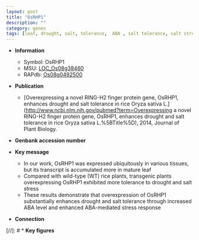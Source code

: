 ```yaml
---
layout: post
title: "OsRHP1"
description: ""
category: genes
tags: [leaf, drought, salt, tolerance,  ABA , salt tolerance, salt stress, stress, ABA, stress response]
---
```


* **Information**  
    + Symbol: OsRHP1  
    + MSU: [LOC_Os08g38460](http://rice.plantbiology.msu.edu/cgi-bin/ORF_infopage.cgi?orf=LOC_Os08g38460)  
    + RAPdb: [Os08g0492500](http://rapdb.dna.affrc.go.jp/viewer/gbrowse_details/irgsp1?name=Os08g0492500)  

* **Publication**  
    + [Overexpressing a novel RING-H2 finger protein gene, OsRHP1, enhances drought and salt tolerance in rice Oryza sativa L.](http://www.ncbi.nlm.nih.gov/pubmed?term=Overexpressing a novel RING-H2 finger protein gene, OsRHP1, enhances drought and salt tolerance in rice Oryza sativa L.%5BTitle%5D), 2014, Journal of Plant Biology.

* **Genbank accession number**  

* **Key message**  
    + In our work, OsRHP1 was expressed ubiquitously in various tissues, but its transcript is accumulated more in mature leaf
    + Compared with wild-type (WT) rice plants, transgenic plants overexpressing OsRHP1 exhibited more tolerance to drought and salt stress
    + These results demonstrate that overexpression of OsRHP1 substantially enhances drought and salt tolerance through increased ABA level and enhanced ABA-mediated stress response

* **Connection**  

[//]: # * **Key figures**  


